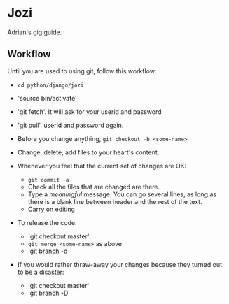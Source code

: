 Jozi
====

Adrian's gig guide.

Workflow
--------

Until you are used to using git, follow this workflow:

- `cd python/django/jozi`
- 'source bin/activate'
- 'git fetch'.  It will ask for your userid and password
- 'git pull'. userid and password again.
- Before you change anything, `git checkout -b <some-name>`
- Change, delete, add files to your heart's content.
- Whenever you feel that the current set of changes are OK:

  + `git commit -a`
  + Check all the files that are changed are there.
  + Type a *meaningful* message.  You can go several lines, as long as there is a blank line between header and the rest of the text.
  + Carry on editing
  
- To release the code:

  + `git checkout master'
  + `git merge <some-name>` as above
  + 'git branch -d <some-name>
  
- If you would rather thraw-away your changes because they turned out to be a disaster:

  + 'git checkout master'
  + 'git branch -D <some-name>`
